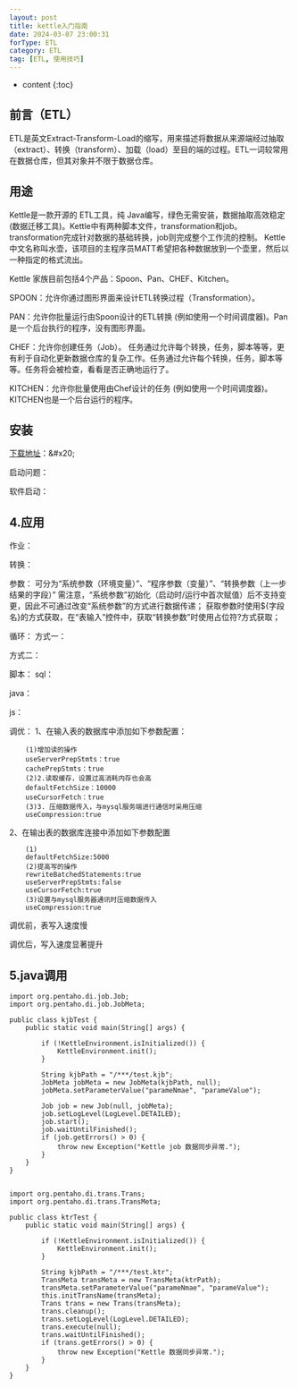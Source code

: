 ```yaml
---
layout: post 
title: kettle入门指南 
date: 2024-03-07 23:00:31 
forType: ETL 
category: ETL 
tag: [ETL, 使用技巧]
---
```


* content 
{:toc}

前言（ETL）
---

ETL是英文Extract-Transform-Load的缩写，用来描述将数据从来源端经过抽取（extract）、转换（transform）、加载（load）至目的端的过程。ETL一词较常用在数据仓库，但其对象并不限于数据仓库。



用途
---

Kettle是一款开源的 ETL工具，纯 Java编写，绿色无需安装，数据抽取高效稳定 (数据迁移工具)。Kettle中有两种脚本文件，transformation和job。transformation完成针对数据的基础转换，job则完成整个工作流的控制。 Kettle中文名称叫水壶，该项目的主程序员MATT希望把各种数据放到一个壶里，然后以一种指定的格式流出。&#x20;

Kettle 家族目前包括4个产品：Spoon、Pan、CHEF、Kitchen。&#x20;

SPOON：允许你通过图形界面来设计ETL转换过程（Transformation）。

&#x20;PAN：允许你批量运行由Spoon设计的ETL转换 (例如使用一个时间调度器)。Pan是一个后台执行的程序，没有图形界面。&#x20;

CHEF：允许你创建任务（Job）。 任务通过允许每个转换，任务，脚本等等，更有利于自动化更新数据仓库的复杂工作。任务通过允许每个转换，任务，脚本等等。任务将会被检查，看看是否正确地运行了。&#x20;

KITCHEN：允许你批量使用由Chef设计的任务 (例如使用一个时间调度器)。KITCHEN也是一个后台运行的程序。



安装
---

[下载地址](https://www.hitachivantara.com/en-us/products/pentaho-plus-platform/data-integration-analytics/pentaho-community-edition.html "https://www.hitachivantara.com/en-us/products/pentaho-plus-platform/data-integration-analytics/pentaho-community-edition.html")：&#x20;



启动问题：

软件启动：

## 4.应用

作业：

转换：

参数： 可分为“系统参数（环境变量）”、“程序参数（变量）”、“转换参数（上一步结果的字段）” 需注意，“系统参数”初始化（启动时/运行中首次赋值）后不支持变更，因此不可通过改变“系统参数”的方式进行数据传递； 获取参数时使用\${字段名}的方式获取，在“表输入”控件中，获取“转换参数”时使用占位符?方式获取；

循环： 方式一：

方式二：

脚本： sql：

java：

js：

调优： 1、在输入表的数据库中添加如下参数配置：
```
    (1)增加读的操作
    useServerPrepStmts：true
    cachePrepStmts：true
    (2)2.读取缓存，设置过高消耗内存也会高
    defaultFetchSize：10000
    useCursorFetch：true
    (3)3. 压缩数据传入，与mysql服务端进行通信时采用压缩
    useCompression:true
```
2、在输出表的数据库连接中添加如下参数配置
```
    (1)
    defaultFetchSize:5000
    (2)提高写的操作
    rewriteBatchedStatements:true
    useServerPrepStmts:false
    useCursorFetch:true
    (3)设置与mysql服务器通讯时压缩数据传入
    useCompression:true
```
调优前，表写入速度慢

调优后，写入速度显著提升

## 5.java调用
```
import org.pentaho.di.job.Job;
import org.pentaho.di.job.JobMeta;

public class kjbTest {
    public static void main(String[] args) {

        if (!KettleEnvironment.isInitialized()) {
            KettleEnvironment.init();
        }

        String kjbPath = "/***/test.kjb";
        JobMeta jobMeta = new JobMeta(kjbPath, null);
        jobMeta.setParameterValue("parameNmae", "parameValue");
        
        Job job = new Job(null, jobMeta);
        job.setLogLevel(LogLevel.DETAILED);
        job.start();
        job.waitUntilFinished();
        if (job.getErrors() > 0) {
            throw new Exception("Kettle job 数据同步异常.");
        }
    }
}


import org.pentaho.di.trans.Trans;
import org.pentaho.di.trans.TransMeta;

public class ktrTest {
    public static void main(String[] args) {
        
        if (!KettleEnvironment.isInitialized()) {
            KettleEnvironment.init();
        }
        
        String kjbPath = "/***/test.ktr";
        TransMeta transMeta = new TransMeta(ktrPath);
        transMeta.setParameterValue("parameNmae", "parameValue");
        this.initTransName(transMeta);
        Trans trans = new Trans(transMeta);
        trans.cleanup();
        trans.setLogLevel(LogLevel.DETAILED);
        trans.execute(null);
        trans.waitUntilFinished();
        if (trans.getErrors() > 0) {
            throw new Exception("Kettle 数据同步异常.");
        }
    }
}
```
